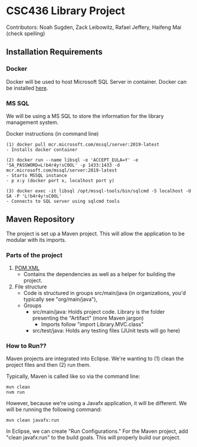 # CSC436 Library Project
Contributors: Noah Sugden, Zack Leibowitz, Rafael Jeffery, Haifeng Mai (check spelling)

## Installation Requirements
### Docker
Docker will be used to host Microsoft SQL Server in container. Docker can be installed [here](https://www.docker.com/).
### MS SQL
We will be using a MS SQL to store the information for the library management system.

Docker instructions (in command line)
```
(1) docker pull mcr.microsoft.com/mssql/server:2019-latest
- Installs docker container

(2) docker run --name libsql -e 'ACCEPT_EULA=Y' -e 'SA_PASSWORD=L!b4r4y!sC0OL' -p 1433:1433 -d mcr.microsoft.com/mssql/server:2019-latest
- Starts MSSQL instance
- p x:y (docker port x, localhost port y)

(3) docker exec -it libsql /opt/mssql-tools/bin/sqlcmd -S localhost -U SA -P 'L!b4r4y!sC0OL'
- Connects to SQL server using sqlcmd tools
```

## Maven Repository
The project is set up a Maven project. This will allow the application to be modular with its imports.

### Parts of the project
1. [POM.XML](POM.XML)
   - Contains the dependencies as well as a helper for building the project.
2. File structure
   - Code is structured in groups src/main/java (in organizations, you'd typically see "org/main/java"),
   - Groups
     - src/main/java: Holds project code. Library is the folder presenting the "Artifact" (more Maven jargon)
       - Imports follow "import Library.MVC.class"
     - src/test/java: Holds any testing files (JUnit tests will go here)

### How to Run??
Maven projects are integrated into Eclipse. We're wanting to (1) clean the project files and then (2) run them.

Typically, Maven is called like so via the command line:
```
mvn clean
nvm run
```
However, because we're using a Javafx application, it will be different. We will be running the following command:
```
mvn clean javafx:run
```
In Eclipse, we can create "Run Configurations." For the Maven project, add "clean javafx:run" to the build goals. This will properly build our project. 